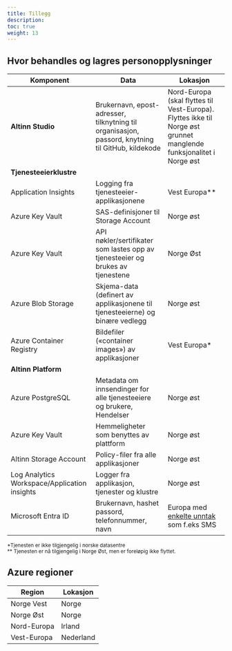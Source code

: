 ```yaml
---
title: Tillegg
description: 
toc: true
weight: 13
---
```


## Hvor behandles og lagres personopplysninger

| **Komponent**                                | **Data**                                                                                          | **Lokasjon**                                                                                                        |
| -------------------------------------------- | ------------------------------------------------------------------------------------------------- | ------------------------------------------------------------------------------------------------------------------- |
| **Altinn Studio**                            | Brukernavn, epost-adresser, tilknytning til organisasjon, passord, knytning til GitHub, kildekode | Nord-Europa (skal flyttes til Vest-Europa). Flyttes ikke til Norge øst grunnet manglende funksjonalitet i Norge øst |
| **Tjenesteeierklustre**                      |                                                                       
| Application Insights                         | Logging fra tjenesteeier-applikasjonene                                                           | Vest Europa**                                                                                                       |
| Azure Key Vault                              | SAS-definisjoner til Storage Account                                                              | Norge øst                                                                                                           |
| Azure Key Vault                              | API nøkler/sertifikater som lastes opp av tjenesteeier og brukes av tjenestene                    | Norge Øst                                                                                                           |
| Azure Blob Storage                           | Skjema-data (definert av applikasjonene til tjenesteeierne) og binære vedlegg                     | Norge øst                                                                                                           |
| Azure Container Registry                     | Bildefiler («container images») av applikasjoner                                                  | Vest Europa*                                                                                                        |
| **Altinn Platform**                          |                                                                       
| Azure PostgreSQL                             | Metadata om innsendinger for alle tjenesteeiere og brukere, Hendelser                             | Norge øst                                                                                                           |
| Azure Key Vault                              | Hemmeligheter som benyttes av plattform                                                           | Norge øst                                                                                                           |
| Altinn Storage Account                       | Policy-filer fra alle applikasjoner                                                               | Norge øst                                                                                                           |
| Log Analytics Workspace/Application insights | Logger fra applikasjon, tjenester og klustre                                                      | Norge øst                                                                                                           |
| Microsoft Entra ID                           | Brukernavn, hashet passord, telefonnummer, navn                                                   | Europa med [enkelte unntak](https://learn.microsoft.com/en-us/entra/fundamentals/data-storage-eu) som f.eks SMS     |

<small>*Tjenesten er ikke tilgjengelig i norske datasentre  
** Tjenesten er nå tilgjengelig i Norge Øst, men er foreløpig ikke flyttet.</small>

## Azure regioner

| **Region**  | **Lokasjon** |
| ----------- | ------------ |
| Norge Vest  | Norge        |
| Norge Øst   | Norge        |
| Nord-Europa | Irland       |
| Vest-Europa | Nederland    |
